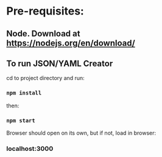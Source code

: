 # Pre-requisites:

## Node. Download at https://nodejs.org/en/download/

## To run JSON/YAML Creator

cd to project directory and run:

### `npm install`

then:

### `npm start`

Browser should open on its own, but if not, load in browser:

### localhost:3000
